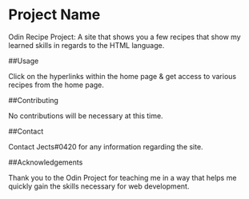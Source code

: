 # Project Name

Odin Recipe Project: A site that shows you a few recipes that show my learned skills in regards to the HTML language.

##Usage

Click on the hyperlinks within the home page & get access to various recipes from the home page.

##Contributing

No contributions will be necessary at this time.

##Contact

Contact Jects#0420 for any information regarding the site.

##Acknowledgements

Thank you to the Odin Project for teaching me in a way that helps me quickly gain the skills necessary for web development.